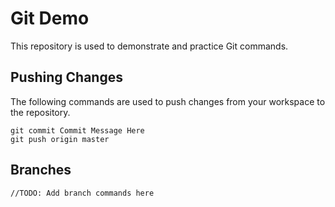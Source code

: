 # Git Demo

This repository is used to demonstrate and practice Git commands.

## Pushing Changes

The following commands are used to push changes from your workspace to the repository.

```
git commit Commit Message Here
git push origin master
```

## Branches

```
//TODO: Add branch commands here
```

